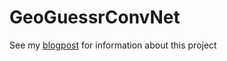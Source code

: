 # GeoGuessrConvNet

See my [blogpost](https://pepijnvanwijk.nl/blog/241215/geoClassifier.html) for information about this project
